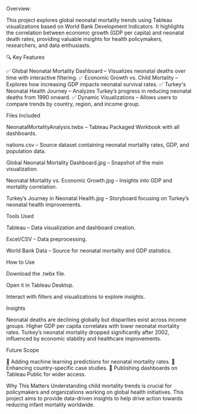 Overview:

This project explores global neonatal mortality trends using Tableau visualizations based on World Bank Development Indicators. It highlights the correlation between economic growth (GDP per capita) and neonatal death rates, providing valuable insights for health policymakers, researchers, and data enthusiasts.

🔍 Key Features

✅ Global Neonatal Mortality Dashboard – Visualizes neonatal deaths over time with interactive filtering.
✅ Economic Growth vs. Child Mortality – Explores how increasing GDP impacts neonatal survival rates.
✅ Turkey's Neonatal Health Journey – Analyzes Turkey’s progress in reducing neonatal deaths from 1990 onward.
✅ Dynamic Visualizations – Allows users to compare trends by country, region, and income group.


Files Included

NeonatalMortalityAnalysis.twbx – Tableau Packaged Workbook with all dashboards.

nations.csv – Source dataset containing neonatal mortality rates, GDP, and population data.

Global Neonatal Mortality Dashboard.jpg – Snapshot of the main visualization.

Neonatal Mortality vs. Economic Growth.jpg – Insights into GDP and mortality correlation.

Turkey’s Journey in Neonatal Health.jpg – Storyboard focusing on Turkey’s neonatal health improvements.


Tools Used

Tableau – Data visualization and dashboard creation.

Excel/CSV – Data preprocessing.

World Bank Data – Source for neonatal mortality and GDP statistics.


How to Use

Download the .twbx file.

Open it in Tableau Desktop.

Interact with filters and visualizations to explore insights.


Insights

Neonatal deaths are declining globally but disparities exist across income groups.
Higher GDP per capita correlates with lower neonatal mortality rates.
Turkey’s neonatal mortality dropped significantly after 2002, influenced by economic stability and healthcare improvements.


Future Scope

📌 Adding machine learning predictions for neonatal mortality rates.
📌 Enhancing country-specific case studies.
📌 Publishing dashboards on Tableau Public for wider access.


Why This Matters
Understanding child mortality trends is crucial for policymakers and organizations working on global health initiatives. This project aims to provide data-driven insights to help drive action towards reducing infant mortality worldwide.
